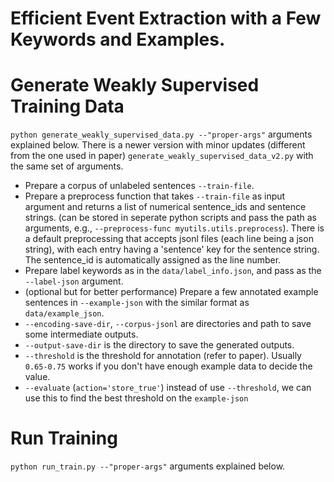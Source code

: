 # Efficient Event Extraction with a Few Keywords and Examples.

# Generate Weakly Supervised Training Data
`python generate_weakly_supervised_data.py --"proper-args"` arguments explained below. There is a newer version with minor updates (different from the one used in paper) `generate_weakly_supervised_data_v2.py` with the same set of arguments.
- Prepare a corpus of unlabeled sentences `--train-file`.
- Prepare a preprocess function that takes `--train-file` as input argument and returns a list of numerical sentence_ids and sentence strings. (can be stored in seperate python scripts and pass the path as arguments, e.g., `--preprocess-func myutils.utils.preprocess`). There is a default preprocessing that accepts jsonl files (each line being a json string), with each entry having a 'sentence' key for the sentence string. The sentence_id is automatically assigned as the line number.
- Prepare label keywords as in the `data/label_info.json`, and pass as the `--label-json` argument.
- (optional but for better performance) Prepare a few annotated example sentences in `--example-json` with the similar format as `data/example_json`.
- `--encoding-save-dir`, `--corpus-jsonl` are directories and path to save some intermediate outputs.
- `--output-save-dir` is the directory to save the generated outputs.
- `--threshold` is the threshold for annotation (refer to paper). Usually `0.65-0.75` works if you don't have enough example data to decide the value.
- `--evaluate` (`action='store_true'`) instead of use `--threshold`, we can use this to find the best threshold on the `example-json`

# Run Training

`python run_train.py --"proper-args"` arguments explained below.
